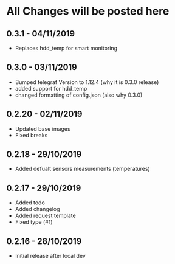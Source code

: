 # All Changes will be posted here

## 0.3.1 - 04/11/2019
- Replaces hdd_temp for smart monitoring

## 0.3.0 - 03/11/2019
- Bumped telegraf Version to 1.12.4 (why it is 0.3.0 release)
- added support for hdd_temp
- changed formatting of config.json (also why 0.3.0)

## 0.2.20 - 02/11/2019
- Updated base images
- Fixed breaks

## 0.2.18 - 29/10/2019
- Added defualt sensors measurements (temperatures)

## 0.2.17 - 29/10/2019
- Added todo
- Added changelog
- Added request template
- Fixed type (#1)

## 0.2.16 - 28/10/2019
- Initial release after local dev
